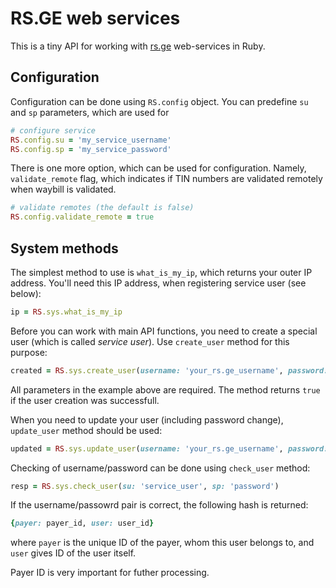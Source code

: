 # RS.GE web services

This is a tiny API for working with [rs.ge](http://eservices.rs.ge) web-services in Ruby.

## Configuration

Configuration can be done using `RS.config` object. You can predefine `su` and `sp` parameters,
which are used for 

```ruby
# configure service
RS.config.su = 'my_service_username'
RS.config.sp = 'my_service_password'
```

There is one more option, which can be used for configuration. Namely, `validate_remote` flag,
which indicates if TIN numbers are validated remotely when  waybill is validated.

```ruby
# validate remotes (the default is false)
RS.config.validate_remote = true
```

## System methods

The simplest method to use is `what_is_my_ip`, which returns your outer IP address.
You'll need this IP address, when registering service user (see below):

```ruby
ip = RS.sys.what_is_my_ip
```

Before you can work with main API functions, you need to create a special user
(which is called *service user*). Use `create_user` method for this purpose:

```ruby
created = RS.sys.create_user(username: 'your_rs.ge_username', password: 'secret', ip: 'access_ip', name: 'name_of_this_user/ip_pair', su: 'new_user', sp: 'new_password'))
```

All parameters in the example above are required. The method returns `true` if the user creation was successfull.

When you need to update your user (including password change), `update_user` method should be used:

```ruby
updated = RS.sys.update_user(username: 'your_rs.ge_username', password: 'secret', ip: 'access_ip', name: 'name_of_this_user/ip_pair', su: 'new_user', sp: 'new_password'))
```

Checking of username/password can be done using `check_user` method:

```ruby
resp = RS.sys.check_user(su: 'service_user', sp: 'password')
```

If the username/passowrd pair is correct, the following hash is returned:

```ruby
{payer: payer_id, user: user_id}
```

where `payer` is the unique ID of the payer, whom this user belongs to, and  `user` gives ID of the user itself.

Payer ID is very important for futher processing.